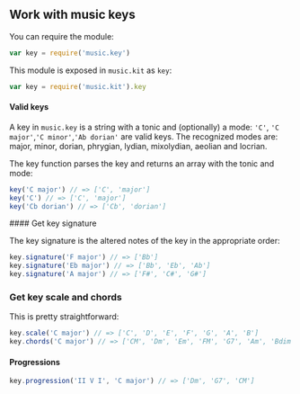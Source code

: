 ## Work with music keys

You can require the module:

```js
var key = require('music.key')
```

This module is exposed in `music.kit` as `key`:

```js
var key = require('music.kit').key
```

#### Valid keys

A key in `music.key` is a string with a tonic and (optionally) a mode: `'C'`, `'C major'`,`'C minor'`,`'Ab dorian'` are valid keys. The recognized modes are: major, minor, dorian, phrygian, lydian, mixolydian, aeolian and locrian.

The key function parses the key and returns an array with the tonic and mode:

```js
key('C major') // => ['C', 'major']
key('C') // => ['C', 'major']
key('Cb dorian') // => ['Cb', 'dorian']
```

#### Get key signature

The key signature is the altered notes of the key in the appropriate order:

```js
key.signature('F major') // => ['Bb']
key.signature('Eb major') // => ['Bb', 'Eb', 'Ab']
key.signature('A major') // => ['F#', 'C#', 'G#']
```

### Get key scale and chords

This is pretty straightforward:

```js
key.scale('C major') // => ['C', 'D', 'E', 'F', 'G', 'A', 'B']
key.chords('C major') // => ['CM', 'Dm', 'Em', 'FM', 'G7', 'Am', 'Bdim']
```

#### Progressions

```js
key.progression('II V I', 'C major') // => ['Dm', 'G7', 'CM']
```
